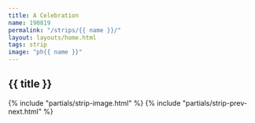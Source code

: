 ```yaml
---
title: A Celebration
name: 190819
permalink: "/strips/{{ name }}/"
layout: layouts/home.html
tags: strip
image: "ph{{ name }}"
---
```


## {{ title }}
{% include "partials/strip-image.html" %}
{% include "partials/strip-prev-next.html" %}